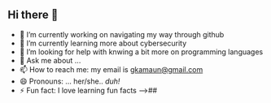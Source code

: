 ## Hi there 👋


- 🔭 I’m currently working on navigating my way through github
- 🌱 I’m currently learning more about cybersecurity
- 🤔 I’m looking for help with knwing a bit more on programming languages
- 💬 Ask me about ...
- 📫 How to reach me: my email is gkamaun@gmail.com
- 😄 Pronouns: ... her/she.. *duh!*
- ⚡ Fun fact: I love learning fun facts 
-->##
